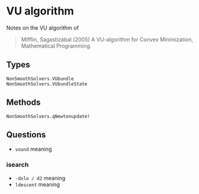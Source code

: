 # VU algorithm

Notes on the VU algorithm of 
> Mifflin, Sagastizábal (2005) A VU-algorithm for Convex Minimization, Mathematical Programming.
 

## Types

```@docs
NonSmoothSolvers.VUbundle
NonSmoothSolvers.VUbundleState
```

## Methods

```@docs
NonSmoothSolvers.qNewtonupdate!
```

## Questions

- `vound` meaning

### isearch

- `-dxlo / d2` meaning
- `ldescent` meaning
